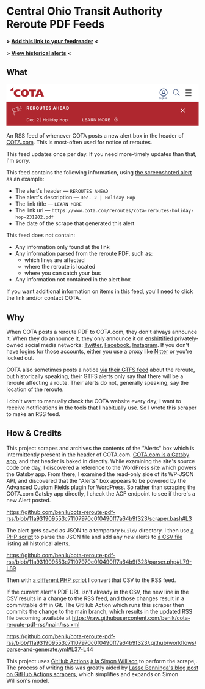 # Central Ohio Transit Authority Reroute PDF Feeds

**> [Add this link to your feedreader](https://raw.githubusercontent.com/benlk/cota-reroute-pdf-rss/main/rss.xml) <**

**> [View historical alerts](./alerts-log.csv) <**

## What

![Screenshot of the banner seen at the top of cota.com. This banner advertises the December 2 Holiday Hop reroutes.](./banner.png)

An RSS feed of whenever COTA posts a new alert box in the header of [COTA.com](https://cota.com/). This is most-often used for notice of reroutes.

This feed updates once per day. If you need more-timely updates than that, I'm sorry.

This feed contains the following information, using [the screenshoted alert](https://web.archive.org/web/20231202002042/https://www.cota.com/) as an example:

- The alert's header — `REROUTES AHEAD`
- The alert's description — `Dec. 2 | Holiday Hop`
- The link title — `LEARN MORE`
- The link url — `https://www.cota.com/reroutes/cota-reroutes-holiday-hop-231202.pdf`
- The date of the scrape that generated this alert

This feed does not contain:

- Any information only found at the link
- Any information parsed from the reroute PDF, such as:
    - which lines are affected
    - where the reroute is located
    - where you can catch your bus
- Any information not contained in the alert box

If you want additional information on items in this feed, you'll need to click the link and/or contact COTA.

## Why

When COTA posts a reroute PDF to COTA.com, they don't always announce it. When they do announce it, they only announce it on [enshittified](https://en.wikipedia.org/wiki/Enshittification) privately-owned social media networks: [Twitter](https://twitter.com/COTABus), [Facebook](https://www.facebook.com/cotabus/), [Instagram](https://www.instagram.com/cotabus/). If you don't have logins for those accounts, either you use a proxy like [Nitter](https://nitter.net/COTABus) or you're locked out.

COTA also sometimes posts a notice [via their GTFS feed](https://cota.com/data/) about the reroute, but historically speaking, their GTFS alerts only say that there will be a reroute affecting a route. Their alerts do not, generally speaking, say the location of the reroute.

I don't want to manually check the COTA website every day; I want to receive notifications in the tools that I habitually use. So I wrote this scraper to make an RSS feed.

## How & Credits

This project scrapes and archives the contents of the "Alerts" box which is intermittently present in the header of COTA.com. [COTA.com is a Gatsby app](https://whatcms.org/?s=cota.com), and that header is baked in directly. While examining the site's source code one day, I discovered a reference to the WordPress site which powers the Gatsby app. From there, I examined the read-only side of its WP-JSON API, and discovered that the "Alerts" box appears to be powered by the Advanced Custom Fields plugin for WordPress. So rather than scraping the COTA.com Gatsby app directly, I check the ACF endpoint to see if there's a new Alert posted.

https://github.com/benlk/cota-reroute-pdf-rss/blob/11a931909553c71107970c0f0490ff7a64b9f323/scraper.bash#L3

The alert gets saved as JSON to a temporary `build/` directory. I then use [a PHP script](https://github.com/benlk/cota-reroute-pdf-rss/blob/main/parser.php) to parse the JSON file and add any _new_ alerts to [a CSV file](https://github.com/benlk/cota-reroute-pdf-rss/blob/main/alerts-log.csv) listing all historical alerts. 

https://github.com/benlk/cota-reroute-pdf-rss/blob/11a931909553c71107970c0f0490ff7a64b9f323/parser.php#L79-L89

Then with [a different PHP script](https://github.com/benlk/cota-reroute-pdf-rss/blob/main/rss.php) I convert that CSV to the RSS feed.

If the current alert's PDF URL isn't already in the CSV, the new line in the CSV results in a change to the RSS feed, and those changes result in a committable diff in Git. The GitHub Action which runs this scraper then commits the change to the main branch, which results in the updated RSS file becoming available at https://raw.githubusercontent.com/benlk/cota-reroute-pdf-rss/main/rss.xml

https://github.com/benlk/cota-reroute-pdf-rss/blob/11a931909553c71107970c0f0490ff7a64b9f323/.github/workflows/parse-and-generate.yml#L37-L44

This project uses [GitHub Actions](https://docs.github.com/en/actions) [à la Simon Willison](https://simonwillison.net/2021/Mar/5/git-scraping/) to perform the scrape,. The process of writing this was greatly aided by [Lasse Benninga's blog post on GitHub Actions scrapers](https://medium.com/@lassebenninga/setup-free-webscraping-in-less-than-5-minutes-using-github-actions-330e1151fbea), which simplifies and expands on Simon Willison's model.

